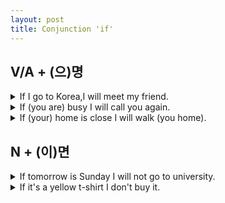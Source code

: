 ```yaml
---
layout: post
title: Conjunction 'if'
---
```


## V/A + (으)명

<details>
<summary>If I go to Korea,I will meet my friend.</summary>
 저는 한국에 가면 제 친구를 만나겠어요.
</details>

<details>
<summary>If (you are) busy I will call you again.</summary>
 바쁘면 다시 전화하겠습니다.
</details>

<details>
<summary>If (your) home is close I will walk (you home).</summary>
 집이 가까우면 데려다 주겠어요.
</details>

## N + (이)면

<details>
<summary>If tomorrow is Sunday I will not go to university.</summary>
 내일은 일요일이면 대학교애 가지않갰어요.
</details>

<details>
<summary>If it's a yellow t-shirt I don't buy it.</summary>
 노란 티셔츠면 제가 안사요.
</details>
 



